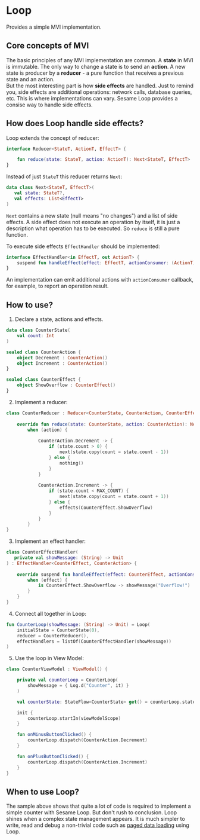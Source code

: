 # Loop

Provides a simple MVI implementation.

## Core concepts of MVI
The basic principles of any MVI implementation are common. A **state** in MVI is immutable. The only way to change a state is to send an **action**. A new state is producer by a **reducer** - a pure function that receives a previous state and an action.  
But the most interesting part is how **side effects** are handled. Just to remind you, side effects are additional operations: network calls, database queries, etc. This is where implementations can vary. Sesame Loop provides a consise way to handle side effects.

## How does Loop handle side effects?
Loop extends the concept of reducer:

```kotlin
interface Reducer<StateT, ActionT, EffectT> {

    fun reduce(state: StateT, action: ActionT): Next<StateT, EffectT>
}
```

Instead of just `StateT` this reducer returns `Next`:
```kotlin
data class Next<StateT, EffectT>(
   val state: StateT?, 
   val effects: List<EffectT>
)
```

`Next` contains a new state (null means "no changes") and a list of side effects. A side effect does not execute an operation by itself, it is just a description what operation has to be executed. So `reduce` is still a pure function.

To execute side effects `EffectHandler` should be implemented:
```kotlin
interface EffectHandler<in EffectT, out ActionT> {
    suspend fun handleEffect(effect: EffectT, actionConsumer: (ActionT) -> Unit)
}
```

An implementation can emit additional actions with `actionConsumer` callback, for example, to report an operation result.

## How to use?

1. Declare a state, actions and effects.

```kotlin
data class CounterState(
    val count: Int
)

sealed class CounterAction {
    object Decrement : CounterAction()
    object Increment : CounterAction()
}

sealed class CounterEffect {
    object ShowOverflow : CounterEffect()
}
```

2. Implement a reducer:
```kotlin
class CounterReducer : Reducer<CounterState, CounterAction, CounterEffect> {
    
    override fun reduce(state: CounterState, action: CounterAction): Next<CounterState, CounterEffect> =
        when (action) {
        
            CounterAction.Decrement -> {
                if (state.count > 0) {
                    next(state.copy(count = state.count - 1))
                } else {
                    nothing()
                }
            }
            
            CounterAction.Increment -> {
                if (state.count < MAX_COUNT) {
                    next(state.copy(count = state.count + 1))
                } else {
                    effects(CounterEffect.ShowOverflow)
                }
            }
        }
}
```

3. Implement an effect handler:
```kotlin
class CounterEffectHandler(
   private val showMessage: (String) -> Unit
) : EffectHandler<CounterEffect, CounterAction> {
    
    override suspend fun handleEffect(effect: CounterEffect, actionConsumer: (CounterAction) -> Unit) {
        when (effect) {
            is CounterEffect.ShowOverflow -> showMessage("Overflow!")
        }
    }
}
```

4. Connect all together in Loop:
```kotlin
fun CounterLoop(showMessage: (String) -> Unit) = Loop(
    initialState = CounterState(0),
    reducer = CounterReducer(),
    effectHandlers = listOf(CounterEffectHandler(showMessage))
)
```

5. Use the loop in View Model:
```kotlin
class CounterViewModel : ViewModel() {

    private val counterLoop = CounterLoop(
        showMessage = { Log.d("Counter", it) }
    )

    val counterState: StateFlow<CounterState> get() = counterLoop.stateFlow

    init {
        counterLoop.startIn(viewModelScope)
    }

    fun onMinusButtonClicked() {
        counterLoop.dispatch(CounterAction.Decrement)
    }

    fun onPlusButtonClicked() {
        counterLoop.dispatch(CounterAction.Increment)
    }
}
```

## When to use Loop?
The sample above shows that quite a lot of code is required to implement a simple counter with Sesame Loop. But don't rush to conclusion. Loop shines when a complex state management appears. It is much simpler to write, read and debug a non-trivial code such as [paged data loading](https://github.com/aartikov/Sesame/blob/master/sesame-loading/src/main/kotlin/me/aartikov/sesame/loading/paged/internal/PagedLoadingLoop.kt) using Loop.